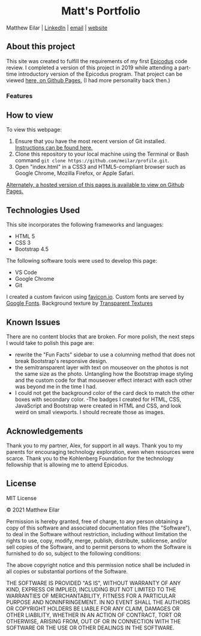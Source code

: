 <h1 align="center">Matt's  Portfolio</h1>

Matthew Eilar | [LinkedIn](https://www.linkedin.com/in/eilar-503/) | [email](mailto:<meilar@gmail.com>) | [website](www.mattheweilar.com)

## About this project
This site was created to fulfill the requirements of my first [Epicodus](https://www.epicodus.com) code review. I completed a version of this project in 2019 while attending a part-time introductory version of the Epicodus program. That project can be viewed [here, on Github Pages.](https://meilar.github.io/portfolio) (I had more personality back then.)

### Features

## How to view

To view this webpage:

1. Ensure that you have the most recent version of Git installed. [Instructions can be found here.](https://github.com/git-guides/install-git) 
1. Clone this repository to your local machine using the Terminal or Bash command `git clone https://github.com/meilar/profile.git`.
2. Open "index.html" in a CSS3 and HTML5-compliant browser such as Google Chrome, Mozilla Firefox, or Apple Safari.

[Alternately, a hosted version of this pages is available to view on Github Pages.](https://meilar.github.io/profile)

## Technologies Used

This site incorporates the following frameworks and languages:

- HTML 5
- CSS 3
- Bootstrap 4.5

The following software tools were used to develop this page:

- VS Code
- Google Chrome
- Git

I created a custom favicon using [favicon.io](https://favicon.io). Custom fonts are served by [Google Fonts](https://fonts.google.com). Background texture by [Transparent Textures](https://transparenttextures.com)


## Known Issues

There are no content blocks that are broken. For more polish, the next steps I would take to polish this page are:

- rewrite the "Fun Facts" sidebar to use a columning method that does not break Bootstrap's responsive design.
- the semitransparent layer with text on mouseover on the photos is not the same size as the photo. Untangling how the Bootstrap image styling and the custom code for that mouseover effect interact with each other was beyond me in the time I had. 
- I could not get the background color of the card deck to match the other boxes with secondary color. 
-The badges I created for HTML, CSS, JavaScript and Bootstrap were created in HTML and CSS, and look weird on small viewports. I should recreate those as images.

## Acknowledgements

Thank you to my partner, Alex, for support in all ways. Thank you to my parents for encouraging technology exploration, even when resources were scarce. Thank you to the Kohlenberg Foundation for the technology fellowship that is allowing me to attend Epicodus.

## License 

MIT License

© 2021 Matthew Eilar

Permission is hereby granted, free of charge, to any person obtaining a copy
of this software and associated documentation files (the "Software"), to deal
in the Software without restriction, including without limitation the rights
to use, copy, modify, merge, publish, distribute, sublicense, and/or sell
copies of the Software, and to permit persons to whom the Software is
furnished to do so, subject to the following conditions:

The above copyright notice and this permission notice shall be included in all
copies or substantial portions of the Software.

THE SOFTWARE IS PROVIDED "AS IS", WITHOUT WARRANTY OF ANY KIND, EXPRESS OR
IMPLIED, INCLUDING BUT NOT LIMITED TO THE WARRANTIES OF MERCHANTABILITY,
FITNESS FOR A PARTICULAR PURPOSE AND NONINFRINGEMENT. IN NO EVENT SHALL THE
AUTHORS OR COPYRIGHT HOLDERS BE LIABLE FOR ANY CLAIM, DAMAGES OR OTHER
LIABILITY, WHETHER IN AN ACTION OF CONTRACT, TORT OR OTHERWISE, ARISING FROM,
OUT OF OR IN CONNECTION WITH THE SOFTWARE OR THE USE OR OTHER DEALINGS IN THE
SOFTWARE.